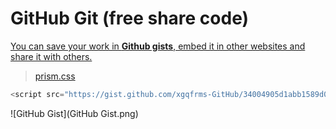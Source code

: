 # GitHub Git (free share code) 

[You can save your work in **Github gists**, embed it in other websites and share it with others.](http://dabblet.com/help/index.html)  

> [prism.css](https://gist.github.com/xgqfrms-GitHub/34004905d1abb1589d04f7f6ba3c2008)  

```js
<script src="https://gist.github.com/xgqfrms-GitHub/34004905d1abb1589d04f7f6ba3c2008.js"></script>

``` 

![GitHub Gist](GitHub Gist.png)
